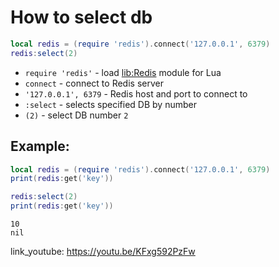 # How to select db

```lua
local redis = (require 'redis').connect('127.0.0.1', 6379)
redis:select(2)
```

- `require 'redis'` - load [lib:Redis](https://onelinerhub.com/lua-redis/how-to-install-lua-redis-module) module for Lua
- `connect` - connect to Redis server
- `'127.0.0.1', 6379` - Redis host and port to connect to
- `:select` - selects specified DB by number
- `(2)` - select DB number `2`

## Example: 
```lua
local redis = (require 'redis').connect('127.0.0.1', 6379)
print(redis:get('key'))

redis:select(2)
print(redis:get('key'))
```
```
10
nil

```

link_youtube: https://youtu.be/KFxg592PzFw
